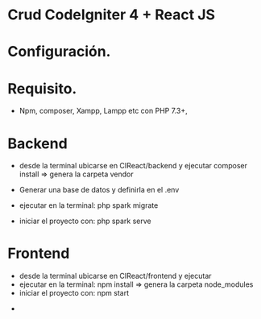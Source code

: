 # Crud CodeIgniter 4 + React JS


# Configuración.

# Requisito.

- Npm, composer, Xampp, Lampp etc con PHP 7.3+,

# Backend

- desde la terminal ubicarse en CIReact/backend y ejecutar
  composer install => genera la carpeta vendor

- Generar una base de datos y definirla en el .env
- ejecutar en la terminal: php spark migrate  
- iniciar el proyecto con: php spark serve

# Frontend

- desde la terminal ubicarse en CIReact/frontend y ejecutar
- ejecutar en la terminal: npm install => genera la carpeta node_modules 
- iniciar el proyecto con: npm start
+
